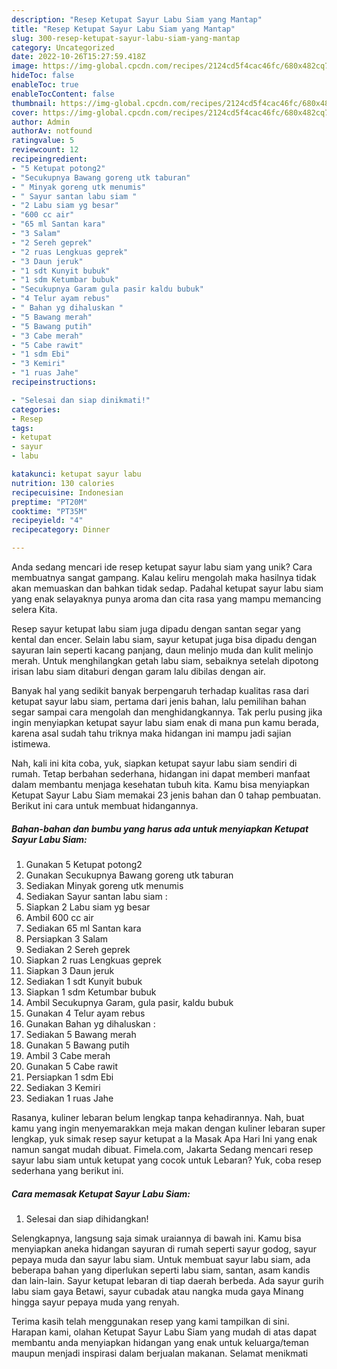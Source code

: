 ```yaml
---
description: "Resep Ketupat Sayur Labu Siam yang Mantap"
title: "Resep Ketupat Sayur Labu Siam yang Mantap"
slug: 300-resep-ketupat-sayur-labu-siam-yang-mantap
category: Uncategorized
date: 2022-10-26T15:27:59.418Z
image: https://img-global.cpcdn.com/recipes/2124cd5f4cac46fc/680x482cq70/ketupat-sayur-labu-siam-foto-resep-utama.jpg
hideToc: false
enableToc: true
enableTocContent: false
thumbnail: https://img-global.cpcdn.com/recipes/2124cd5f4cac46fc/680x482cq70/ketupat-sayur-labu-siam-foto-resep-utama.jpg
cover: https://img-global.cpcdn.com/recipes/2124cd5f4cac46fc/680x482cq70/ketupat-sayur-labu-siam-foto-resep-utama.jpg
author: Admin
authorAv: notfound
ratingvalue: 5
reviewcount: 12
recipeingredient:
- "5 Ketupat potong2"
- "Secukupnya Bawang goreng utk taburan"
- " Minyak goreng utk menumis"
- " Sayur santan labu siam "
- "2 Labu siam yg besar"
- "600 cc air"
- "65 ml Santan kara"
- "3 Salam"
- "2 Sereh geprek"
- "2 ruas Lengkuas geprek"
- "3 Daun jeruk"
- "1 sdt Kunyit bubuk"
- "1 sdm Ketumbar bubuk"
- "Secukupnya Garam gula pasir kaldu bubuk"
- "4 Telur ayam rebus"
- " Bahan yg dihaluskan "
- "5 Bawang merah"
- "5 Bawang putih"
- "3 Cabe merah"
- "5 Cabe rawit"
- "1 sdm Ebi"
- "3 Kemiri"
- "1 ruas Jahe"
recipeinstructions:

- "Selesai dan siap dinikmati!"
categories:
- Resep
tags:
- ketupat
- sayur
- labu

katakunci: ketupat sayur labu 
nutrition: 130 calories
recipecuisine: Indonesian
preptime: "PT20M"
cooktime: "PT35M"
recipeyield: "4"
recipecategory: Dinner

---
```





Anda sedang mencari ide resep ketupat sayur labu siam yang unik? Cara membuatnya sangat gampang. Kalau keliru mengolah maka hasilnya tidak akan memuaskan dan bahkan tidak sedap. Padahal ketupat sayur labu siam yang enak selayaknya punya aroma dan cita rasa yang mampu memancing selera Kita.





Resep sayur ketupat labu siam juga dipadu dengan santan segar yang kental dan encer. Selain labu siam, sayur ketupat juga bisa dipadu dengan sayuran lain seperti kacang panjang, daun melinjo muda dan kulit melinjo merah. Untuk menghilangkan getah labu siam, sebaiknya setelah dipotong irisan labu siam ditaburi dengan garam lalu dibilas dengan air.

Banyak hal yang sedikit banyak berpengaruh terhadap kualitas rasa dari ketupat sayur labu siam, pertama dari jenis bahan, lalu pemilihan bahan segar sampai cara mengolah dan menghidangkannya. Tak perlu pusing jika ingin menyiapkan ketupat sayur labu siam enak di mana pun kamu berada, karena asal sudah tahu triknya maka hidangan ini mampu jadi sajian istimewa.






Nah, kali ini kita coba, yuk, siapkan ketupat sayur labu siam sendiri di rumah. Tetap berbahan sederhana, hidangan ini dapat memberi manfaat dalam membantu menjaga kesehatan tubuh kita. Kamu bisa menyiapkan Ketupat Sayur Labu Siam memakai 23 jenis bahan dan 0 tahap pembuatan. Berikut ini cara untuk membuat hidangannya.

<!--inarticleads1-->

##### Bahan-bahan dan bumbu yang harus ada untuk menyiapkan Ketupat Sayur Labu Siam:

1. Gunakan 5 Ketupat potong2
1. Gunakan Secukupnya Bawang goreng utk taburan
1. Sediakan  Minyak goreng utk menumis
1. Sediakan  Sayur santan labu siam :
1. Siapkan 2 Labu siam yg besar
1. Ambil 600 cc air
1. Sediakan 65 ml Santan kara
1. Persiapkan 3 Salam
1. Sediakan 2 Sereh geprek
1. Siapkan 2 ruas Lengkuas geprek
1. Siapkan 3 Daun jeruk
1. Sediakan 1 sdt Kunyit bubuk
1. Siapkan 1 sdm Ketumbar bubuk
1. Ambil Secukupnya Garam, gula pasir, kaldu bubuk
1. Gunakan 4 Telur ayam rebus
1. Gunakan  Bahan yg dihaluskan :
1. Sediakan 5 Bawang merah
1. Gunakan 5 Bawang putih
1. Ambil 3 Cabe merah
1. Gunakan 5 Cabe rawit
1. Persiapkan 1 sdm Ebi
1. Sediakan 3 Kemiri
1. Sediakan 1 ruas Jahe


Rasanya, kuliner lebaran belum lengkap tanpa kehadirannya. Nah, buat kamu yang ingin menyemarakkan meja makan dengan kuliner lebaran super lengkap, yuk simak resep sayur ketupat a la Masak Apa Hari Ini yang enak namun sangat mudah dibuat. Fimela.com, Jakarta Sedang mencari resep sayur labu siam untuk ketupat yang cocok untuk Lebaran? Yuk, coba resep sederhana yang berikut ini. 

<!--inarticleads2-->

##### Cara memasak Ketupat Sayur Labu Siam:


1. Selesai dan siap dihidangkan!

Selengkapnya, langsung saja simak uraiannya di bawah ini. Kamu bisa menyiapkan aneka hidangan sayuran di rumah seperti sayur godog, sayur pepaya muda dan sayur labu siam. Untuk membuat sayur labu siam, ada beberapa bahan yang diperlukan seperti labu siam, santan, asam kandis dan lain-lain. Sayur ketupat lebaran di tiap daerah berbeda. Ada sayur gurih labu siam gaya Betawi, sayur cubadak atau nangka muda gaya Minang hingga sayur pepaya muda yang renyah. 

Terima kasih telah menggunakan resep yang kami tampilkan di sini. Harapan kami, olahan Ketupat Sayur Labu Siam yang mudah di atas dapat membantu anda menyiapkan hidangan yang enak untuk keluarga/teman maupun menjadi inspirasi dalam berjualan makanan. Selamat menikmati

